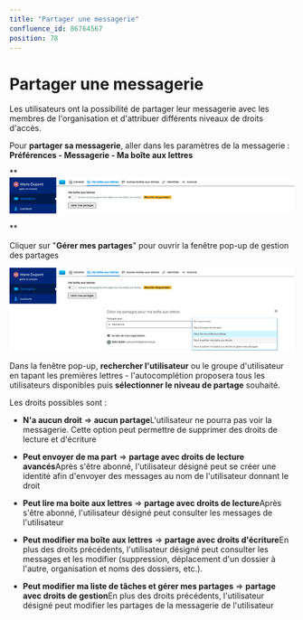 ```yaml
---
title: "Partager une messagerie"
confluence_id: 86764567
position: 78
---
```

# Partager une messagerie


Les utilisateurs ont la possibilité de partager leur messagerie avec les membres de l'organisation et d'attribuer différents niveaux de droits d'accès.


Pour **partager sa messagerie**, aller dans les paramètres de la messagerie : **Préférences - Messagerie - Ma boîte aux lettres**

**![](../../../attachments/86764567/86764570.png)


**


Cliquer sur "**Gérer mes partages**" pour ouvrir la fenêtre pop-up de gestion des partages

![](../../../attachments/86764567/86764569.png)


Dans la fenêtre pop-up, **rechercher l'utilisateur** ou le groupe d'utilisateur en tapant les premières lettres - l'autocomplétion proposera tous les utilisateurs disponibles puis **sélectionner le niveau de partage** souhaité.

Les droits possibles sont : 

- **N'a aucun droit** => **aucun partage**L'utilisateur ne pourra pas voir la messagerie. Cette option peut permettre de supprimer des droits de lecture et d'écriture
- **Peut envoyer de ma part** => **partage avec droits de lecture avancés**Après s'être abonné, l'utilisateur désigné peut se créer une identité afin d'envoyer des messages au nom de l'utilisateur donnant le droit
- **Peut lire ma boite aux lettres** => **partage avec droits de lecture**Après s'être abonné, l'utilisateur désigné peut consulter les messages de l'utilisateur

- **Peut modifier ma boîte aux lettres** => **partage avec droits d'écriture**En plus des droits précédents, l'utilisateur désigné peut consulter les messages et les modifier (suppression, déplacement d'un dossier à l'autre, organisation et noms des dossiers, etc.).
- **Peut modifier ma liste de tâches et gérer mes partages** => **partage avec droits de gestion**En plus des droits précédents, l'utilisateur désigné peut modifier les partages de la messagerie de l'utilisateur


